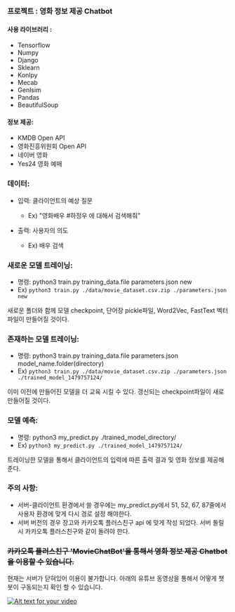 ### 프로젝트 : 영화 정보 제공 Chatbot

#### 사용 라이브러리 :
 - Tensorflow
 - Numpy
 - Django
 - Sklearn
 - Konlpy
 - Mecab
 - Genlsim
 - Pandas
 - BeautifulSoup
 
#### 정보 제공:
 - KMDB Open API
 - 영화진흥위원회 Open API
 - 네이버 영화
 - Yes24 영화 예매

### 데이터: 
 - 입력: 클라이언트의 예상 질문

    - Ex) "영화배우 #하정우 에 대해서 검색해줘"
    
 - 출력: 사용자의 의도

     - Ex) 배우 검색

### 새로운 모델 트레이닝:

 - 명령: python3 train.py training_data.file parameters.json new
 - Ex) ```python3 train.py ./data/movie_dataset.csv.zip ./parameters.json new```
 
 새로운 폴더와 함께 모델 checkpoint, 단어장 pickle파일, Word2Vec, FastText 벡터 파일이 만들어질 것이다.

### 존재하는 모델 트레이닝:

 - 명령: python3 train.py training_data.file parameters.json model_name.folder(directory)
 - Ex) ```python3 train.py ./data/movie_dataset.csv.zip ./parameters.json ./trained_model_1479757124/```
 
 이미 이전에 만들어진 모델을 더 교육 시킬 수 있다. 갱신되는 checkpoint파일이 새로 만들어질 것이다.

### 모델 예측:

 - 명령: python3 my_predict.py ./trained_model_directory/
 - Ex) ```python3 my_predict.py ./trained_model_1479757124/```

트레이닝한 모델을 통해서 클라이언트의 입력에 따른 출력 결과 및 영화 정보를 제공해준다.

 
### 주의 사항:
 - 서버-클라이언트 환경에서 쓸 경우에는 my_predict.py에서 51, 52, 67, 87줄에서 사용자 환경에 맞게 다시 경로 설정 해야한다.
 - 서버 버전의 경우 장고와 카카오톡 플러스친구 api 에 맞게 작성 되었다. 서버 돌릴시 카카오톡 플러스친구와 같이 돌려야 한다.
 
### ~~카카오톡 플러스친구 'MovieChatBot'을 통해서 영화 정보 제공 Chatbot을 이용할 수 있습니다.~~  
현재는 서버가 닫혀있어 이용이 불가합니다. 아래의 유튜브 동영상을 통해서 어떻게 챗봇이 구동되는지 확인 할 수 있습니다.

[![Alt text for your video](https://img.youtube.com/vi/ZTLiM22q3vU/0.jpg)](https://youtu.be/ZTLiM22q3vU)

